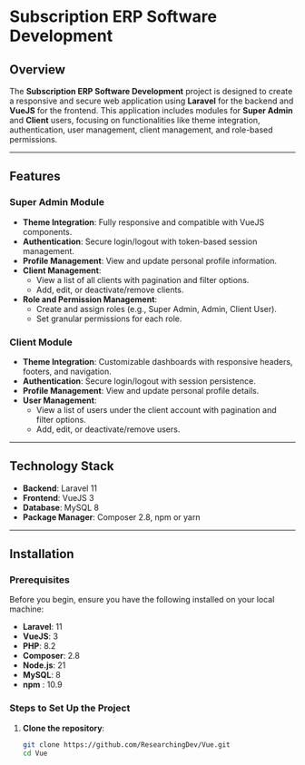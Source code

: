 # Subscription ERP Software Development

## Overview
The **Subscription ERP Software Development** project is designed to create a responsive and secure web application using **Laravel** for the backend and **VueJS** for the frontend. This application includes modules for **Super Admin** and **Client** users, focusing on functionalities like theme integration, authentication, user management, client management, and role-based permissions.

---

## Features

### Super Admin Module
- **Theme Integration**: Fully responsive and compatible with VueJS components.
- **Authentication**: Secure login/logout with token-based session management.
- **Profile Management**: View and update personal profile information.
- **Client Management**:
  - View a list of all clients with pagination and filter options.
  - Add, edit, or deactivate/remove clients.
- **Role and Permission Management**:
  - Create and assign roles (e.g., Super Admin, Admin, Client User).
  - Set granular permissions for each role.

### Client Module
- **Theme Integration**: Customizable dashboards with responsive headers, footers, and navigation.
- **Authentication**: Secure login/logout with session persistence.
- **Profile Management**: View and update personal profile details.
- **User Management**:
  - View a list of users under the client account with pagination and filter options.
  - Add, edit, or deactivate/remove users.

---

## Technology Stack
- **Backend**: Laravel 11
- **Frontend**: VueJS 3
- **Database**: MySQL 8
- **Package Manager**: Composer 2.8, npm or yarn

---

## Installation

### Prerequisites
Before you begin, ensure you have the following installed on your local machine:

- **Laravel**: 11
- **VueJS**: 3
- **PHP**: 8.2
- **Composer**: 2.8
- **Node.js**: 21
- **MySQL**: 8
- **npm** : 10.9

### Steps to Set Up the Project

1. **Clone the repository**:
   ```bash
   git clone https://github.com/ResearchingDev/Vue.git
   cd Vue
